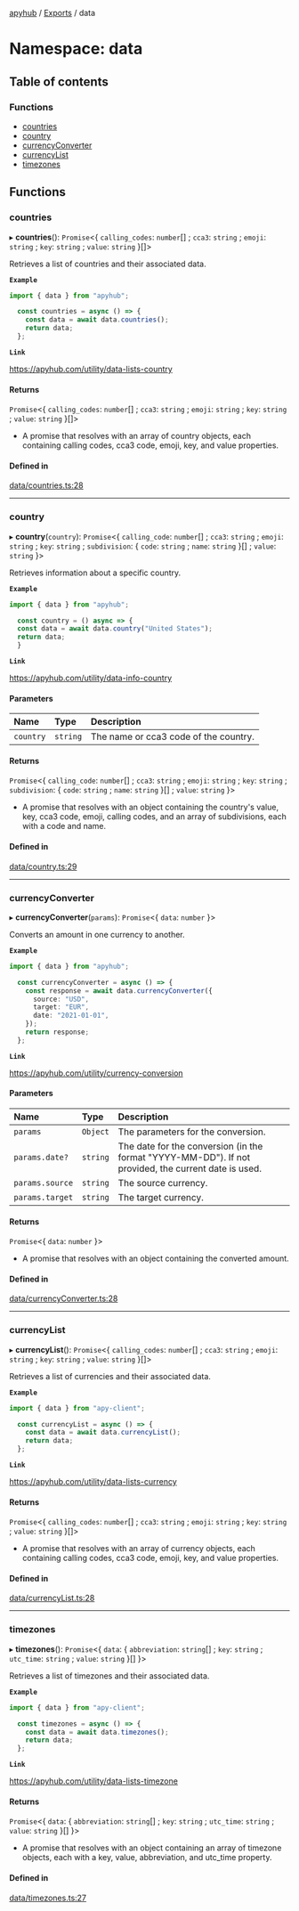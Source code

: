 [apyhub](../README.md) / [Exports](../modules.md) / data

# Namespace: data

## Table of contents

### Functions

- [countries](data.md#countries)
- [country](data.md#country)
- [currencyConverter](data.md#currencyconverter)
- [currencyList](data.md#currencylist)
- [timezones](data.md#timezones)

## Functions

### countries

▸ **countries**(): `Promise`<{ `calling_codes`: `number`[] ; `cca3`: `string` ; `emoji`: `string` ; `key`: `string` ; `value`: `string`  }[]\>

Retrieves a list of countries and their associated data.

**`Example`**

```ts
import { data } from "apyhub";

  const countries = async () => {
    const data = await data.countries();
    return data;
  };
```

**`Link`**

https://apyhub.com/utility/data-lists-country

#### Returns

`Promise`<{ `calling_codes`: `number`[] ; `cca3`: `string` ; `emoji`: `string` ; `key`: `string` ; `value`: `string`  }[]\>

- A promise that resolves with an array of country objects, each containing
      calling codes, cca3 code, emoji, key, and value properties.

#### Defined in

[data/countries.ts:28](https://github.com/apyhub/apyhub.js/blob/d7767a2/src/data/countries.ts#L28)

___

### country

▸ **country**(`country`): `Promise`<{ `calling_code`: `number`[] ; `cca3`: `string` ; `emoji`: `string` ; `key`: `string` ; `subdivision`: { `code`: `string` ; `name`: `string`  }[] ; `value`: `string`  }\>

Retrieves information about a specific country.

**`Example`**

```ts
import { data } from "apyhub";

  const country = () async => {
  const data = await data.country("United States");
  return data;
  }
```

**`Link`**

https://apyhub.com/utility/data-info-country

#### Parameters

| Name | Type | Description |
| :------ | :------ | :------ |
| `country` | `string` | The name or cca3 code of the country. |

#### Returns

`Promise`<{ `calling_code`: `number`[] ; `cca3`: `string` ; `emoji`: `string` ; `key`: `string` ; `subdivision`: { `code`: `string` ; `name`: `string`  }[] ; `value`: `string`  }\>

- A promise that resolves with an object containing the country's value, key,
      cca3 code, emoji, calling codes, and an array of subdivisions, each
      with a code and name.

#### Defined in

[data/country.ts:29](https://github.com/apyhub/apyhub.js/blob/d7767a2/src/data/country.ts#L29)

___

### currencyConverter

▸ **currencyConverter**(`params`): `Promise`<{ `data`: `number`  }\>

Converts an amount in one currency to another.

**`Example`**

```ts
import { data } from "apyhub";

  const currencyConverter = async () => {
    const response = await data.currencyConverter({
      source: "USD",
      target: "EUR",
      date: "2021-01-01",
    });
    return response;
  };
```

**`Link`**

https://apyhub.com/utility/currency-conversion

#### Parameters

| Name | Type | Description |
| :------ | :------ | :------ |
| `params` | `Object` | The parameters for the conversion. |
| `params.date?` | `string` | The date for the conversion (in the format "YYYY-MM-DD"). If not provided, the current date is used. |
| `params.source` | `string` | The source currency. |
| `params.target` | `string` | The target currency. |

#### Returns

`Promise`<{ `data`: `number`  }\>

- A promise that resolves with an object
  containing the converted amount.

#### Defined in

[data/currencyConverter.ts:28](https://github.com/apyhub/apyhub.js/blob/d7767a2/src/data/currencyConverter.ts#L28)

___

### currencyList

▸ **currencyList**(): `Promise`<{ `calling_codes`: `number`[] ; `cca3`: `string` ; `emoji`: `string` ; `key`: `string` ; `value`: `string`  }[]\>

Retrieves a list of currencies and their associated data.

**`Example`**

```ts
import { data } from "apy-client";

  const currencyList = async () => {
    const data = await data.currencyList();
    return data;
  };
```

**`Link`**

https://apyhub.com/utility/data-lists-currency

#### Returns

`Promise`<{ `calling_codes`: `number`[] ; `cca3`: `string` ; `emoji`: `string` ; `key`: `string` ; `value`: `string`  }[]\>

- A promise that resolves with an array of currency objects, each containing
      calling codes, cca3 code, emoji, key, and value properties.

#### Defined in

[data/currencyList.ts:28](https://github.com/apyhub/apyhub.js/blob/d7767a2/src/data/currencyList.ts#L28)

___

### timezones

▸ **timezones**(): `Promise`<{ `data`: { `abbreviation`: `string`[] ; `key`: `string` ; `utc_time`: `string` ; `value`: `string`  }[]  }\>

Retrieves a list of timezones and their associated data.

**`Example`**

```ts
import { data } from "apy-client";

  const timezones = async () => {
    const data = await data.timezones();
    return data;
  };
```

**`Link`**

https://apyhub.com/utility/data-lists-timezone

#### Returns

`Promise`<{ `data`: { `abbreviation`: `string`[] ; `key`: `string` ; `utc_time`: `string` ; `value`: `string`  }[]  }\>

- A promise that resolves with an object containing an array of timezone
      objects, each with a key, value, abbreviation, and utc_time property.

#### Defined in

[data/timezones.ts:27](https://github.com/apyhub/apyhub.js/blob/d7767a2/src/data/timezones.ts#L27)
